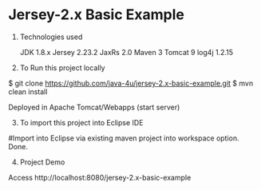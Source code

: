 Jersey-2.x Basic Example
================================

1. Technologies used

	JDK 1.8.x
	Jersey 2.23.2
	JaxRs 2.0
	Maven 3
	Tomcat 9
	log4j 1.2.15


2. To Run this project locally

$ git clone https://github.com/java-4u/jersey-2.x-basic-example.git
$ mvn clean install

Deployed in Apache Tomcat/Webapps (start server)

3. To import this project into Eclipse IDE

#Import into Eclipse via existing maven project into workspace option.
Done.

4. Project Demo

Access http://localhost:8080/jersey-2.x-basic-example